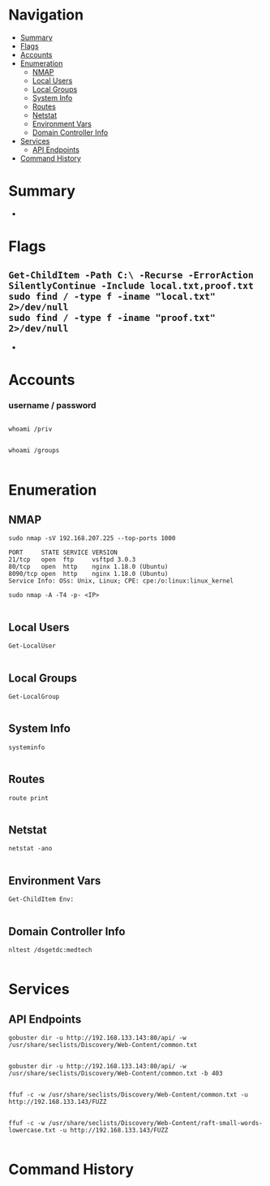 # Navigation
- [Summary](#summary)
- [Flags](#flags)
- [Accounts](#accounts)
- [Enumeration](#enumeration)
    - [NMAP](#nmap)
    - [Local Users](#local-users)
    - [Local Groups](#local-groups)
    - [System Info](#system-info)
    - [Routes](#routes)
    - [Netstat](#netstat)
    - [Environment Vars](#environment-vars)
    - [Domain Controller Info](#domain-controller-info)
- [Services](#services)
    - [API Endpoints](#api-endpoints)
- [Command History](#command-history)
# Summary
-
# Flags    
`Get-ChildItem -Path C:\ -Recurse -ErrorAction SilentlyContinue -Include local.txt,proof.txt`
`sudo find / -type f -iname "local.txt" 2>/dev/null`    
`sudo find / -type f -iname "proof.txt" 2>/dev/null`
- 
- 

# Accounts
### username / password
` `   
`whoami /priv`
```

```
`whoami /groups`
```

```
# Enumeration
## NMAP
`sudo nmap -sV 192.168.207.225 --top-ports 1000`
```
PORT     STATE SERVICE VERSION
21/tcp   open  ftp     vsftpd 3.0.3
80/tcp   open  http    nginx 1.18.0 (Ubuntu)
8090/tcp open  http    nginx 1.18.0 (Ubuntu)
Service Info: OSs: Unix, Linux; CPE: cpe:/o:linux:linux_kernel

```
`sudo nmap -A -T4 -p- <IP>`
```

```
## Local Users
`Get-LocalUser`
```

```
## Local Groups
`Get-LocalGroup`
```

```
## System Info
`systeminfo`
```

```
## Routes
`route print`
```

```
## Netstat
`netstat -ano`
```

```
## Environment Vars
`Get-ChildItem Env:`
```

```
## Domain Controller Info
`nltest /dsgetdc:medtech`
```

```
# Services    
## API Endpoints
`gobuster dir -u http://192.168.133.143:80/api/ -w /usr/share/seclists/Discovery/Web-Content/common.txt`
```

```

`gobuster dir -u http://192.168.133.143:80/api/ -w /usr/share/seclists/Discovery/Web-Content/common.txt -b 403`
```
```

`ffuf -c -w /usr/share/seclists/Discovery/Web-Content/common.txt -u http://192.168.133.143/FUZZ`
```

```
`ffuf -c -w /usr/share/seclists/Discovery/Web-Content/raft-small-words-lowercase.txt -u http://192.168.133.143/FUZZ`
```
```

# Command History
```c

```